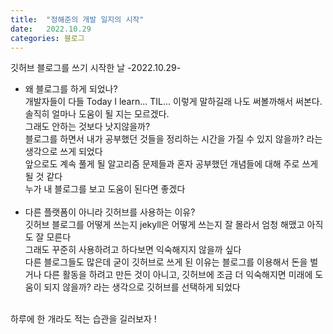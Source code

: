 ```yaml
---
title:  "정해준의 개발 일지의 시작"
date:   2022.10.29
categories: 블로그
---
```



깃허브 블로그를 쓰기 시작한 날  -2022.10.29- 


- 왜 블로그를 하게 되었나?  
개발자들이 다들 Today I learn... TIL... 이렇게 말하길래 나도 써볼까해서 써본다.    
솔직히 얼마나 도움이 될 지는 모르겠다.      
그래도 안하는 것보다 낫지않을까?        
블로그를 하면서 내가 공부했던 것들을 정리하는 시간을 가질 수 있지 않을까? 라는 생각으로 쓰게 되었다   
앞으로도 계속 풀게 될 알고리즘 문제들과 혼자 공부했던 개념들에 대해 주로 쓰게 될 것 같다    
누가 내 블로그를 보고 도움이 된다면 좋겠다<br/><br/>
- 다른 플랫폼이 아니라 깃허브를 사용하는 이유?      
깃허브 블로그를 어떻게 쓰는지 jekyll은 어떻게 쓰는지 잘 몰라서 엄청 해맸고 아직도 잘 모른다     
그래도 꾸준히 사용하려고 하다보면 익숙해지지 않을까 싶다    
다른 블로그들도 많은데 굳이 깃허브로 쓰게 된 이유는 블로그를 이용해서 돈을 벌거나 다른 활동을 하려고
만든 것이 아니고, 깃허브에 조금 더 익숙해지면 미래에 도움이 되지 않을까? 라는 생각으로 깃허브를 선택하게 되었다<br/><br/>

하루에 한 개라도 적는 습관을 길러보자 !



